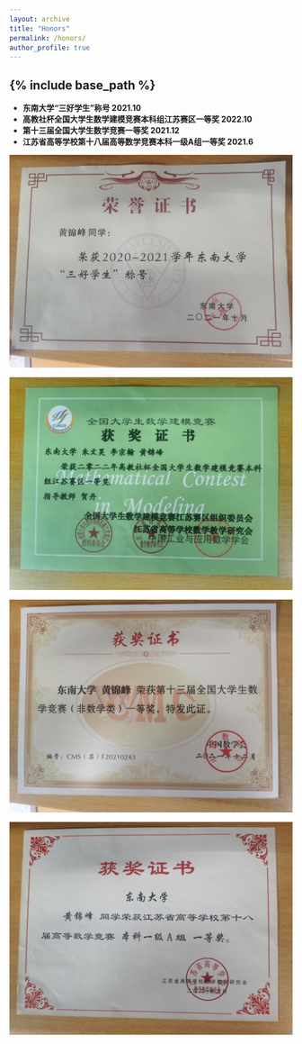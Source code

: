 ```yaml
---
layout: archive
title: "Honors"
permalink: /honors/
author_profile: true
---
```


{% include base_path %}
---



* **东南大学“三好学生”称号 2021.10**
* **高教社杯全国大学生数学建模竞赛本科组江苏赛区一等奖 2022.10**
* **第十三届全国大学生数学竞赛一等奖 2021.12**
* **江苏省高等学校第十八届高等数学竞赛本科一级A组一等奖 2021.6**




![image](../images/honors/三好学生.jpg)

![image](../images/honors/数学建模省一.jpg)

![image](../images/honors/数学竞赛国一.jpg)

![image](../images/honors/数学竞赛省一.jpg)




